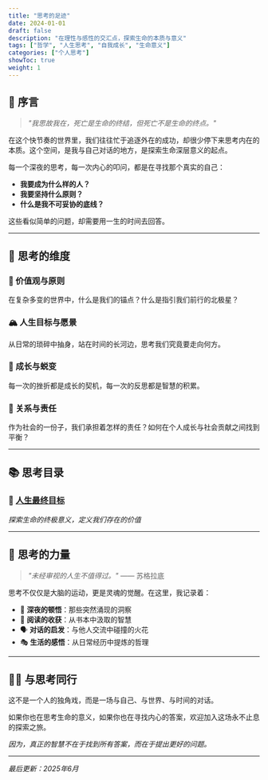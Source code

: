 ```yaml
---
title: "思考的足迹"
date: 2024-01-01
draft: false
description: "在理性与感性的交汇点，探索生命的本质与意义"
tags: ["哲学", "人生思考", "自我成长", "生命意义"]
categories: ["个人思考"]
showToc: true
weight: 1
---
```


## 🧠 序言

> *"我思故我在，死亡是生命的终结，但死亡不是生命的终点。"*

在这个快节奏的世界里，我们往往忙于追逐外在的成功，却很少停下来思考内在的本质。这个空间，是我与自己对话的地方，是探索生命深层意义的起点。

每一个深夜的思考，每一次内心的叩问，都是在寻找那个真实的自己：
- **我要成为什么样的人？**
- **我要坚持什么原则？**
- **什么是我不可妥协的底线？**

这些看似简单的问题，却需要用一生的时间去回答。

---

## 🎯 思考的维度

### 💎 价值观与原则
在复杂多变的世界中，什么是我们的锚点？什么是指引我们前行的北极星？

### 🏔️ 人生目标与愿景
从日常的琐碎中抽身，站在时间的长河边，思考我们究竟要走向何方。

### 🌱 成长与蜕变
每一次的挫折都是成长的契机，每一次的反思都是智慧的积累。

### 🤝 关系与责任
作为社会的一份子，我们承担着怎样的责任？如何在个人成长与社会贡献之间找到平衡？

---

## 📚 思考目录

### 🎯 [人生最终目标](/posts/myself/the_idea_thinked/final_goal/)
*探索生命的终极意义，定义我们存在的价值*

---

## 🔮 思考的力量

> *"未经审视的人生不值得过。"* —— 苏格拉底

思考不仅仅是大脑的运动，更是灵魂的觉醒。在这里，我记录着：

- 🌅 **深夜的顿悟**：那些突然涌现的洞察
- 📖 **阅读的收获**：从书本中汲取的智慧
- 🗣️ **对话的启发**：与他人交流中碰撞的火花
- 🎭 **生活的感悟**：从日常经历中提炼的哲理

---

## 🚶‍♂️ 与思考同行

这不是一个人的独角戏，而是一场与自己、与世界、与时间的对话。

如果你也在思考生命的意义，如果你也在寻找内心的答案，欢迎加入这场永不止息的探索之旅。

*因为，真正的智慧不在于找到所有答案，而在于提出更好的问题。*

---

*最后更新：2025年6月*


